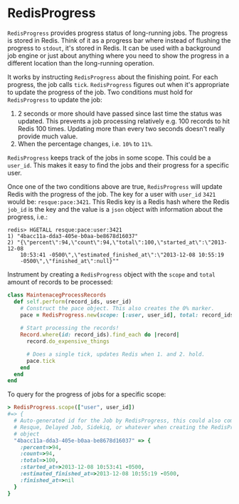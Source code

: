# RedisProgress

`RedisProgress` provides progress status of long-running jobs. The
progress is stored in Redis. Think of it as a progress bar where instead of
flushing the progress to `stdout`, it's stored in Redis. It can be used with a
background job engine or just about anything where you need to show the progress
in a different location than the long-running operation.

It works by instructing `RedisProgress` about the finishing point. For each
progress, the job calls `tick`. `RedisProgress` figures out when it's
appropriate to update the progress of the job. Two conditions must hold for
`RedisProgress` to update the job:

1. 2 seconds or more should have passed since last time the status was updated.
   This prevents a job processing relatively e.g. 100 records to hit Redis 100
   times. Updating more than every two seconds doesn't really provide much
   value.
2. When the percentage changes, i.e. `10%` to `11%`.

`RedisProgress` keeps track of the jobs in some scope. This could be a `user_id`.
This makes it easy to find the jobs and their progress for a specific user.

Once one of the two conditions above are true, `RedisProgress` will update Redis
with the progress of the job. The key for a user with `user_id` `3421` would be:
`resque:pace:3421`. This Redis key is a Redis hash where the Redis `job_id` is
the key and the value is a `json` object with information about the progress,
i.e.: 

```redis
redis> HGETALL resque:pace:user:3421
1) "4bacc11a-dda3-405e-b0aa-be8678d16037"
2) "{\"percent\":94,\"count\":94,\"total\":100,\"started_at\":\"2013-12-08
    10:53:41 -0500\",\"estimated_finished_at\":\"2013-12-08 10:55:19
    -0500\",\"finished_at\":null}""
```

Instrument by creating a `RedisProgress` object with the `scope` and `total` amount of
records to be processed:

```ruby
class MaintenacegProcessRecords
  def self.perform(record_ids, user_id)
    # Construct the pace object. This also creates the 0% marker.
    pace = RedisProgress.new(scope: [:user, user_id], total: record_ids.count)
    
    # Start processing the records!
    Record.where(id: record_ids).find_each do |record|
      record.do_expensive_things

      # Does a single tick, updates Redis when 1. and 2. hold.
      pace.tick
    end
  end
end
```

To query for the progress of jobs for a specific scope: 

```ruby
> RedisProgress.scope(["user", user_id])
#=> {
  # Auto-generated id for the Job by RedisProgress, this could also come from
  # Resque, Delayed Job, Sidekiq, or whatever when creating the RedisProgress
  # object
  "4bacc11a-dda3-405e-b0aa-be8678d16037" => {
    :percent=>94, 
    :count=>94,
    :total=>100, 
    :started_at=>2013-12-08 10:53:41 -0500, 
    :estimated_finished_at=>2013-12-08 10:55:19 -0500,
    :finished_at=>nil
  }
}
```
